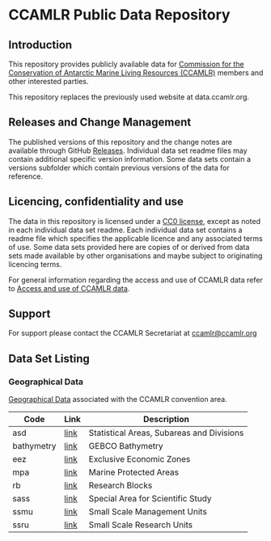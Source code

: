 # CCAMLR Public Data Repository

## Introduction

This repository provides publicly available data for [Commission for the Conservation of Antarctic Marine Living Resources (CCAMLR)](https://www.ccamlr.org) members and other interested parties.

This repository replaces the previously used website at data.ccamlr.org.

## Releases and Change Management

The published versions of this repository and the change notes are available through GitHub [Releases](https://github.com/ccamlr/data/releases). Individual data set readme files may contain additional specific version information. Some data sets contain a versions subfolder which contain previous versions of the data for reference.

## Licencing, confidentiality and use

The data in this repository is licensed under a [CC0 license](/LICENSE.md), except as noted in each individual data set readme.
Each individual data set contains a readme file which specifies the applicable licence and any associated terms of use.
Some data sets provided here are copies of or derived from data sets made available by other organisations and maybe subject to originating licencing terms.

For general information regarding the access and use of CCAMLR data refer to [Access and use of CCAMLR data](https://www.ccamlr.org/en/data/access-and-use-ccamlr-data).

## Support

For support please contact the CCAMLR Secretariat at [ccamlr@ccamlr.org](ccamlr@ccamlr.org)

## Data Set Listing

### Geographical Data

[Geographical Data](/geographical_data) associated with the CCAMLR convention area.

| Code | Link | Description |
| ---- | ---- | ----------- |
| asd | [link](/geographical_data/asd) | Statistical Areas, Subareas and Divisions |
| bathymetry | [link](/geographical_data/bathymetry) | GEBCO Bathymetry |
| eez | [link](/geographical_data/eez) | Exclusive Economic Zones |
| mpa | [link](/geographical_data/mpa) | Marine Protected Areas |
| rb | [link](/geographical_data/mpa) | Research Blocks |
| sass | [link](/geographical_data/mpa) | Special Area for Scientific Study |
| ssmu | [link](/geographical_data/mpa) | Small Scale Management Units |
| ssru | [link](/geographical_data/mpa) | Small Scale Research Units |
